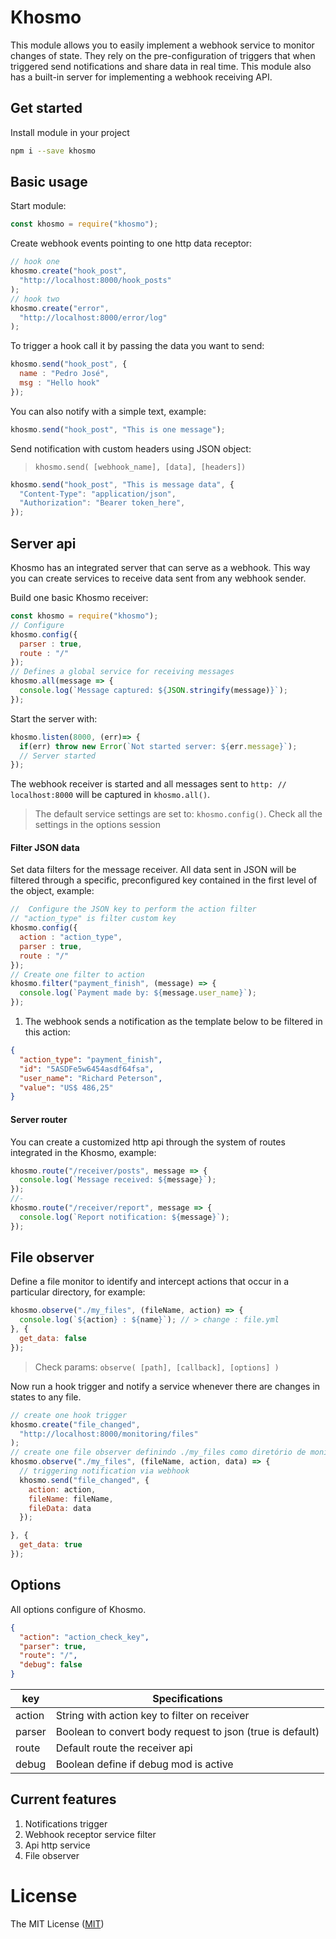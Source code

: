 Khosmo
===========================

This module allows you to easily implement a webhook service to monitor changes of state. They rely on the pre-configuration of triggers that when triggered send notifications and share data in real time. This module also has a built-in server for implementing a webhook receiving API.

## Get started

Install module in your project

```sh
npm i --save khosmo
```

## Basic usage
Start module:
```js
const khosmo = require("khosmo");
```
Create webhook events pointing to one http data receptor:
```js
// hook one
khosmo.create("hook_post",
  "http://localhost:8000/hook_posts"
);
// hook two
khosmo.create("error",
  "http://localhost:8000/error/log"
);
```

To trigger a hook call it by passing the data you want to send:
```js
khosmo.send("hook_post", {
  name : "Pedro José",
  msg : "Hello hook"
});
```
You can also notify with a simple text, example:
```js
khosmo.send("hook_post", "This is one message");
```

Send notification with custom headers using JSON object:

> ```khosmo.send( [webhook_name], [data], [headers])```

```js
khosmo.send("hook_post", "This is message data", {
  "Content-Type": "application/json",
  "Authorization": "Bearer token_here",
});
```
## Server api
Khosmo has an integrated server that can serve as a webhook. This way you can create services to receive data sent from any webhook sender.

Build one basic Khosmo receiver:
```js
const khosmo = require("khosmo");
// Configure
khosmo.config({
  parser : true,
  route : "/"
});
// Defines a global service for receiving messages
khosmo.all(message => {
  console.log(`Message captured: ${JSON.stringify(message)}`);
});
```
Start the server with:
```js
khosmo.listen(8000, (err)=> {
  if(err) throw new Error(`Not started server: ${err.message}`);
  // Server started
});
```

The webhook receiver is started and all messages sent to ```http: // localhost:8000``` will be captured in ```khosmo.all()```.

>The default service settings are set to: ```khosmo.config()```. Check all the settings in the options session

#### Filter JSON data

Set data filters for the message receiver. All data sent in JSON will be filtered through a specific, preconfigured key contained in the first level of the object, example:

```js
//  Configure the JSON key to perform the action filter
// "action_type" is filter custom key
khosmo.config({
  action : "action_type",
  parser : true,
  route : "/"
});
// Create one filter to action
khosmo.filter("payment_finish", (message) => {
  console.log(`Payment made by: ${message.user_name}`);
});
```

1. The webhook sends a notification as the template below to be filtered in this action:

```json
{
  "action_type": "payment_finish",
  "id": "5ASDFe5w6454asdf64fsa",
  "user_name": "Richard Peterson",
  "value": "US$ 486,25"
}
```


#### Server router
You can create a customized http api through the system of routes integrated in the Khosmo, example:

```js
khosmo.route("/receiver/posts", message => {
  console.log(`Message received: ${message}`);
});
//-
khosmo.route("/receiver/report", message => {
  console.log(`Report notification: ${message}`);
});
```

## File observer
Define a file monitor to identify and intercept actions that occur in a particular directory, for example:
```js
khosmo.observe("./my_files", (fileName, action) => {
  console.log(`${action} : ${name}`); // > change : file.yml
}, {
  get_data: false
});
```

> Check params: ```observe( [path], [callback], [options] )```

Now run a hook trigger and notify a service whenever there are changes in states to any file.

```js
// create one hook trigger
khosmo.create("file_changed",
  "http://localhost:8000/monitoring/files"
);
// create one file observer definindo ./my_files como diretório de monitoramento
khosmo.observe("./my_files", (fileName, action, data) => {
  // triggering notification via webhook
  khosmo.send("file_changed", {
    action: action,
    fileName: fileName,
    fileData: data
  });

}, {
  get_data: true
});
```
## Options
All options configure of Khosmo.
```JSON
{
  "action": "action_check_key",
  "parser": true,
  "route": "/",
  "debug": false
}
```

| key    | Specifications                                            |
|--------|-----------------------------------------------------------|
| action | String with action key to filter on receiver              |
| parser | Boolean to convert body request to json (true is default) |
| route  | Default route the receiver api                            |
| debug  | Boolean define if debug mod is active                     |

## Current features

1. Notifications trigger
2. Webhook receptor service filter
3. Api http service
4. File observer

License
=======

The MIT License ([MIT](LICENSE))
